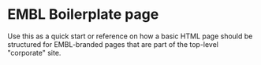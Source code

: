 # EMBL Boilerplate page

Use this as a quick start or reference on how a basic HTML page should be
structured for EMBL-branded pages that are part of the top-level "corporate"
site.
